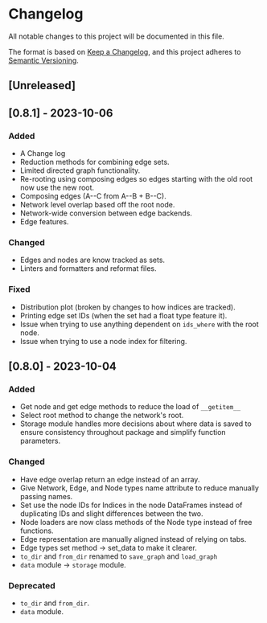 # Changelog

All notable changes to this project will be documented in this file.

The format is based on [Keep a Changelog](https://keepachangelog.com/en/1.0.0/),
and this project adheres to [Semantic Versioning](https://semver.org/spec/v2.0.0.html).

## [Unreleased]

## [0.8.1] - 2023-10-06

### Added

- A Change log
- Reduction methods for combining edge sets.
- Limited directed graph functionality.
- Re-rooting using composing edges so edges starting with the old root now use the new root.
- Composing edges (A--C from A--B + B--C).
- Network level overlap based off the root node.
- Network-wide conversion between edge backends.
- Edge features.

### Changed

- Edges and nodes are know tracked as sets.
- Linters and formatters and reformat files.

### Fixed

- Distribution plot (broken by changes to how indices are tracked).
- Printing edge set IDs (when the set had a float type feature it).
- Issue when trying to use anything dependent on `ids_where` with the root
node.
- Issue when trying to use a node index for filtering.

## [0.8.0] - 2023-10-04

### Added

- Get node and get edge methods to reduce the load of `__getitem__`
- Select root method to change the network's root.
- Storage module handles more decisions about where data is saved to ensure consistency throughout package and simplify function parameters.

### Changed

- Have edge overlap return an edge instead of an array.
- Give Network, Edge, and Node types name attribute to reduce manually passing names.
- Set use the node IDs for Indices in the node DataFrames instead of duplicating IDs and slight differences between the two.
- Node loaders are now class methods of the Node type instead of free functions.
- Edge representation are manually aligned instead of relying on tabs.
- Edge types set method -> set_data to make it clearer.
- `to_dir` and `from_dir` renamed to `save_graph` and `load_graph`
- `data` module -> `storage` module.

### Deprecated

- `to_dir` and `from_dir`.
- `data` module.
